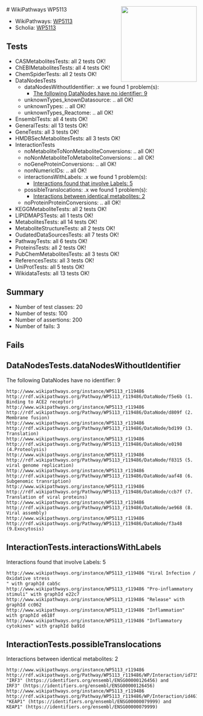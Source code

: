 <img style="float: right; width: 200px" src="https://upload.wikimedia.org/wikipedia/commons/thumb/8/83/Wplogo_with_text_500.png/640px-Wplogo_with_text_500.png" />
# WikiPathways WP5113

* WikiPathways: [WP5113](https://new.wikipathways.org/pathways/WP5113)
* Scholia: [WP5113](https://scholia.toolforge.org/wikipathways/WP5113)
## Tests
* CASMetabolitesTests: all 2 tests OK!
* ChEBIMetabolitesTests: all 4 tests OK!
* ChemSpiderTests: all 2 tests OK!
* DataNodesTests
    * dataNodesWithoutIdentifier: .x we found 1 problem(s):
        * [The following DataNodes have no identifier: 9](#d2d32fa8)
    * unknownTypes_knownDatasource: .. all OK!
    * unknownTypes: .. all OK!
    * unknownTypes_Reactome: .. all OK!
* EnsemblTests: all 4 tests OK!
* GeneralTests: all 13 tests OK!
* GeneTests: all 3 tests OK!
* HMDBSecMetabolitesTests: all 3 tests OK!
* InteractionTests
    * noMetaboliteToNonMetaboliteConversions: .. all OK!
    * noNonMetaboliteToMetaboliteConversions: .. all OK!
    * noGeneProteinConversions: .. all OK!
    * nonNumericIDs: .. all OK!
    * interactionsWithLabels: .x we found 1 problem(s):
        * [Interactions found that involve Labels: 5](#630d267c)
    * possibleTranslocations: .x we found 1 problem(s):
        * [Interactions between identical metabolites: 2](#d59038c5)
    * noProteinProteinConversions: .. all OK!
* KEGGMetaboliteTests: all 2 tests OK!
* LIPIDMAPSTests: all 1 tests OK!
* MetabolitesTests: all 14 tests OK!
* MetaboliteStructureTests: all 2 tests OK!
* OudatedDataSourcesTests: all 7 tests OK!
* PathwayTests: all 6 tests OK!
* ProteinsTests: all 2 tests OK!
* PubChemMetabolitesTests: all 3 tests OK!
* ReferencesTests: all 3 tests OK!
* UniProtTests: all 5 tests OK!
* WikidataTests: all 13 tests OK!


## Summary

* Number of test classes: 20
* Number of tests: 100
* Number of assertions: 200
* Number of fails: 3

## Fails

<a name="d2d32fa8" />

## DataNodesTests.dataNodesWithoutIdentifier

The following DataNodes have no identifier: 9
```
http://www.wikipathways.org/instance/WP5113_r119486 http://rdf.wikipathways.org/Pathway/WP5113_r119486/DataNode/f5e6b (1. Binding to ACE2 receptor)
http://www.wikipathways.org/instance/WP5113_r119486 http://rdf.wikipathways.org/Pathway/WP5113_r119486/DataNode/d809f (2. Membrane fusion)
http://www.wikipathways.org/instance/WP5113_r119486 http://rdf.wikipathways.org/Pathway/WP5113_r119486/DataNode/bd199 (3. Translation)
http://www.wikipathways.org/instance/WP5113_r119486 http://rdf.wikipathways.org/Pathway/WP5113_r119486/DataNode/e0198 (4.Proteolysis)
http://www.wikipathways.org/instance/WP5113_r119486 http://rdf.wikipathways.org/Pathway/WP5113_r119486/DataNode/f8315 (5. viral genome replication)
http://www.wikipathways.org/instance/WP5113_r119486 http://rdf.wikipathways.org/Pathway/WP5113_r119486/DataNode/aaf48 (6. Subgenomic transription)
http://www.wikipathways.org/instance/WP5113_r119486 http://rdf.wikipathways.org/Pathway/WP5113_r119486/DataNode/ccb7f (7. Translation of viral proteins)
http://www.wikipathways.org/instance/WP5113_r119486 http://rdf.wikipathways.org/Pathway/WP5113_r119486/DataNode/ae968 (8. Viral assembly)
http://www.wikipathways.org/instance/WP5113_r119486 http://rdf.wikipathways.org/Pathway/WP5113_r119486/DataNode/f3a48 (9.Exocytosis)
```

<a name="630d267c" />

## InteractionTests.interactionsWithLabels

Interactions found that involve Labels: 5
```
http://www.wikipathways.org/instance/WP5113_r119486 "Viral Infection /
Oxidative stress
" with graphId cab5c
http://www.wikipathways.org/instance/WP5113_r119486 "Pro-inflammatory stimuli" with graphId e22c7
http://www.wikipathways.org/instance/WP5113_r119486 "Release" with graphId cc062
http://www.wikipathways.org/instance/WP5113_r119486 "Inflammation" with graphId e618f
http://www.wikipathways.org/instance/WP5113_r119486 "Inflammatory cytokines" with graphId ba91d
```

<a name="d59038c5" />

## InteractionTests.possibleTranslocations

Interactions between identical metabolites: 2
```
http://www.wikipathways.org/instance/WP5113_r119486 http://rdf.wikipathways.org/Pathway/WP5113_r119486/WP/Interaction/id715b17be "IRF3" (https://identifiers.org/ensembl/ENSG00000126456) and 
IRF3" (https://identifiers.org/ensembl/ENSG00000126456)
http://www.wikipathways.org/instance/WP5113_r119486 http://rdf.wikipathways.org/Pathway/WP5113_r119486/WP/Interaction/id461dc676 "KEAP1" (https://identifiers.org/ensembl/ENSG00000079999) and 
KEAP1" (https://identifiers.org/ensembl/ENSG00000079999)
```

